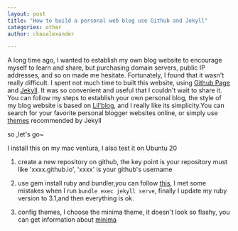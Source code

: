 ```yaml
---
layout: post
title: "How to build a personal web blog use Github and Jekyll"
categories: other
author: chaoalexander

---
```


A long time ago, I wanted to establish my own blog website to encourage myself to learn and share, but purchasing domain servers, public IP addresses, and so on made me hesitate. Fortunately, I found that it wasn't really difficult. I spent not much time to built this website, using [Github Page][github page] and [Jekyll][jekyll]. It was so convenient and useful that I couldn't wait to share it. You can follow my steps to establish your own personal blog, the style of my blog website is based on [Lil'blog][lil'log], and I really like its simplicity.You can search for your favorite personal blogger websites online, or simply use [themes][jekyll themes] recommended by Jekyll

so ,let's go~

I install this on my mac ventura, I also test it on Ubuntu 20

1. create a new repository on github, the key point is your repository must like 'xxxx.github.io', 'xxxx' is your github's username

2. use gem install ruby and bundler,you can follow [this][this], I met some mistakes when I run `bundle exec jekyll serve`, finally I update my ruby version to 3.1,and then everything is ok.

3. config themes, I choose the minima theme, it doesn't look so flashy, you can get information about [minima][minima]










[github page]: https://pages.github.com/
[jekyll]: https://jekyllrb.com/docs/
[lil'log]: https://lilianweng.github.io/
[jekyll themes]: https://pages.github.com/themes/
[this]: https://jekyllrb.com/docs/
[minima]: https://github.com/jekyll/minima
